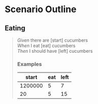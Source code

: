﻿
# Scenario Outline


## Eating

>_Given_ there are [start] cucumbers  
>_When_ I eat [eat] cucumbers  
>_Then_ I should have [left] cucumbers  
>
>### Examples
>
>| start   | eat | left |  
>| ------- | --- | ---- |
>| 1200000 | 5   | 7    |  
>| 20      | 5   | 15   |  
>

